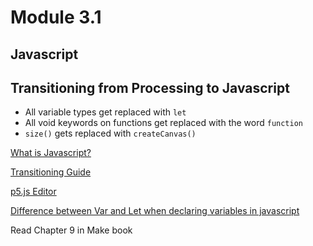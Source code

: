 # Module 3.1
## Javascript


## Transitioning from Processing to Javascript

* All variable types get replaced with `let`
* All void keywords on functions get replaced with the word `function`
* `size()` gets replaced with `createCanvas()`


[What is Javascript?](https://www.youtube.com/watch?v=nItSSTwBvSU)

[Transitioning Guide](https://github.com/processing/p5.js/wiki/Processing-transition)

[p5.js Editor](https://editor.p5js.org/)

[Difference between Var and Let when declaring variables in javascript](https://dev.tube/video/q8SHaDQdul0)


Read Chapter 9 in Make book 

